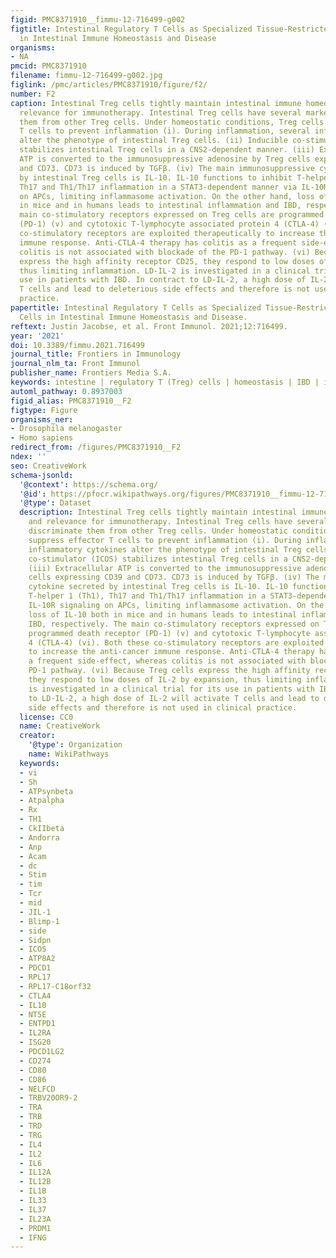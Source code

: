 ```yaml
---
figid: PMC8371910__fimmu-12-716499-g002
figtitle: Intestinal Regulatory T Cells as Specialized Tissue-Restricted Immune Cells
  in Intestinal Immune Homeostasis and Disease
organisms:
- NA
pmcid: PMC8371910
filename: fimmu-12-716499-g002.jpg
figlink: /pmc/articles/PMC8371910/figure/f2/
number: F2
caption: Intestinal Treg cells tightly maintain intestinal immune homeostasis and
  relevance for immunotherapy. Intestinal Treg cells have several markers that discriminate
  them from other Treg cells. Under homeostatic conditions, Treg cells suppress effector
  T cells to prevent inflammation (i). During inflammation, several inflammatory cytokines
  alter the phenotype of intestinal Treg cells. (ii) Inducible co-stimulator (ICOS)
  stabilizes intestinal Treg cells in a CNS2-dependent manner. (iii) Extracellular
  ATP is converted to the immunosuppressive adenosine by Treg cells expressing CD39
  and CD73. CD73 is induced by TGFβ. (iv) The main immunosuppressive cytokine secreted
  by intestinal Treg cells is IL-10. IL-10 functions to inhibit T-helper 1 (Th1),
  Th17 and Th1/Th17 inflammation in a STAT3-dependent manner via IL-10R signaling
  on APCs, limiting inflammasome activation. On the other hand, loss of IL-10 both
  in mice and in humans leads to intestinal inflammation and IBD, respectively. The
  main co-stimulatory receptors expressed on Treg cells are programmed death receptor
  (PD-1) (v) and cytotoxic T-lymphocyte associated protein 4 (CTLA-4) (vi). Both these
  co-stimulatory receptors are exploited therapeutically to increase the anti-cancer
  immune response. Anti-CTLA-4 therapy has colitis as a frequent side-effect, whereas
  colitis is not associated with blockade of the PD-1 pathway. (vi) Because Treg cells
  express the high affinity receptor CD25, they respond to low doses of IL-2 by expansion,
  thus limiting inflammation. LD-IL-2 is investigated in a clinical trial for its
  use in patients with IBD. In contract to LD-IL-2, a high dose of IL-2 will activate
  T cells and lead to deleterious side effects and therefore is not used in clinical
  practice.
papertitle: Intestinal Regulatory T Cells as Specialized Tissue-Restricted Immune
  Cells in Intestinal Immune Homeostasis and Disease.
reftext: Justin Jacobse, et al. Front Immunol. 2021;12:716499.
year: '2021'
doi: 10.3389/fimmu.2021.716499
journal_title: Frontiers in Immunology
journal_nlm_ta: Front Immunol
publisher_name: Frontiers Media S.A.
keywords: intestine | regulatory T (Treg) cells | homeostasis | IBD | intestinal inflammation
automl_pathway: 0.8937003
figid_alias: PMC8371910__F2
figtype: Figure
organisms_ner:
- Drosophila melanogaster
- Homo sapiens
redirect_from: /figures/PMC8371910__F2
ndex: ''
seo: CreativeWork
schema-jsonld:
  '@context': https://schema.org/
  '@id': https://pfocr.wikipathways.org/figures/PMC8371910__fimmu-12-716499-g002.html
  '@type': Dataset
  description: Intestinal Treg cells tightly maintain intestinal immune homeostasis
    and relevance for immunotherapy. Intestinal Treg cells have several markers that
    discriminate them from other Treg cells. Under homeostatic conditions, Treg cells
    suppress effector T cells to prevent inflammation (i). During inflammation, several
    inflammatory cytokines alter the phenotype of intestinal Treg cells. (ii) Inducible
    co-stimulator (ICOS) stabilizes intestinal Treg cells in a CNS2-dependent manner.
    (iii) Extracellular ATP is converted to the immunosuppressive adenosine by Treg
    cells expressing CD39 and CD73. CD73 is induced by TGFβ. (iv) The main immunosuppressive
    cytokine secreted by intestinal Treg cells is IL-10. IL-10 functions to inhibit
    T-helper 1 (Th1), Th17 and Th1/Th17 inflammation in a STAT3-dependent manner via
    IL-10R signaling on APCs, limiting inflammasome activation. On the other hand,
    loss of IL-10 both in mice and in humans leads to intestinal inflammation and
    IBD, respectively. The main co-stimulatory receptors expressed on Treg cells are
    programmed death receptor (PD-1) (v) and cytotoxic T-lymphocyte associated protein
    4 (CTLA-4) (vi). Both these co-stimulatory receptors are exploited therapeutically
    to increase the anti-cancer immune response. Anti-CTLA-4 therapy has colitis as
    a frequent side-effect, whereas colitis is not associated with blockade of the
    PD-1 pathway. (vi) Because Treg cells express the high affinity receptor CD25,
    they respond to low doses of IL-2 by expansion, thus limiting inflammation. LD-IL-2
    is investigated in a clinical trial for its use in patients with IBD. In contract
    to LD-IL-2, a high dose of IL-2 will activate T cells and lead to deleterious
    side effects and therefore is not used in clinical practice.
  license: CC0
  name: CreativeWork
  creator:
    '@type': Organization
    name: WikiPathways
  keywords:
  - vi
  - Sh
  - ATPsynbeta
  - Atpalpha
  - Rx
  - TH1
  - CkIIbeta
  - Andorra
  - Anp
  - Acam
  - dc
  - Stim
  - tim
  - Tcr
  - mid
  - JIL-1
  - Blimp-1
  - side
  - Sidpn
  - ICOS
  - ATP8A2
  - PDCD1
  - RPL17
  - RPL17-C18orf32
  - CTLA4
  - IL10
  - NT5E
  - ENTPD1
  - IL2RA
  - ISG20
  - PDCD1LG2
  - CD274
  - CD80
  - CD86
  - NELFCD
  - TRBV20OR9-2
  - TRA
  - TRB
  - TRD
  - TRG
  - IL4
  - IL2
  - IL6
  - IL12A
  - IL12B
  - IL1B
  - IL33
  - IL37
  - IL23A
  - PRDM1
  - IFNG
---
```

